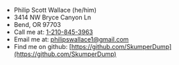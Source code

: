 * Philip Scott Wallace (he/him)
* 3414 NW Bryce Canyon Ln
* Bend, OR 97703
* Call me at: [1-210-845-3963](tel:+12108453963)
* Email me at: [philipswallace1@gmail.com](mailto:philipswallace1@gmail.com)
* Find me on github: [https://github.com/SkumperDump](https://github.com/SkumperDump)
